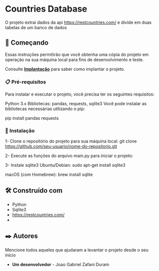 # Countries Database

O projeto extrai dados da api https://restcountries.com/ e divide em duas tabelas de um banco de dados
## 🚀 Começando

Essas instruções permitirão que você obtenha uma cópia do projeto em operação na sua máquina local para fins de desenvolvimento e teste.

Consulte **[Implantação](#-implanta%C3%A7%C3%A3o)** para saber como implantar o projeto.

### 📋 Pré-requisitos

Para instalar e executar o projeto, você precisa ter os seguintes requisitos:

Python 3.x
Bibliotecas: pandas, requests, sqlite3
Você pode instalar as bibliotecas necessárias utilizando o pip:

pip install pandas requests

### 🔧 Instalação

1- Clone o repositório do projeto para sua máquina local:
git clone https://github.com/seu-usuario/nome-do-repositorio.git

2- Execute as funções do arquivo main.py para iniciar o projeto:

3- Instale sqlite3 
Ubuntu/Debian:
sudo apt-get install sqlite3

macOS (com Homebrew):
brew install sqlite


## 🛠️ Construído com

* Python
* Sqlite3
* https://restcountries.com/
* 
## ✒️ Autores

Mencione todos aqueles que ajudaram a levantar o projeto desde o seu início

* **Um desenvolvedor** - Joao Gabriel Zafani Duram
